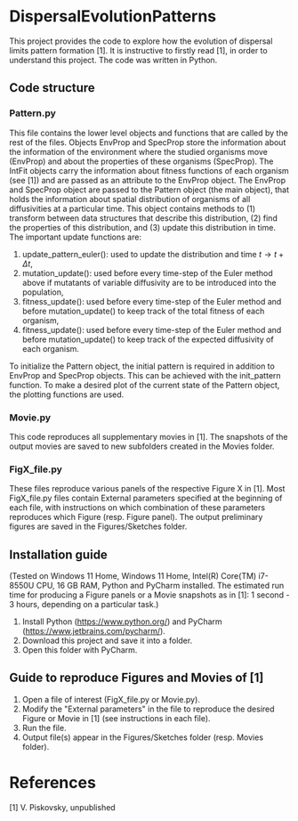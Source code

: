 # DispersalEvolutionPatterns
This project provides the code to explore how the evolution of dispersal limits pattern formation [1]. It is instructive to firstly read [1], in order to understand this project. The code was written in Python.

## Code structure
### Pattern.py
This file contains the lower level objects and functions that are called by the rest of the files. Objects EnvProp and SpecProp store the information about the information of the environment where the studied organisms move (EnvProp) and about the properties of these organisms (SpecProp). The IntFit objects carry the information about fitness functions of each organism (see [1]) and are passed as an attribute to the EnvProp object. The EnvProp and SpecProp object are passed to the Pattern object (the main object), that holds the information about spatial distribution of organisms of all diffusivities at a particular time. This object contains methods to (1) transform between data structures that describe this distribution, (2) find the properties of this distribution, and (3) update this distribution in time.  The important update functions are:

1) update_pattern_euler(): used to update the distribution and time $t \to t + \Delta t$,
2) mutation_update(): used before every time-step of the Euler method above if mutatants of variable diffusivity are to be introduced into the population,
3) fitness_update(): used before every time-step of the Euler method and before mutation_update() to keep track of the total fitness of each organism,
4) fitness_update(): used before every time-step of the Euler method and before mutation_update() to keep track of the expected diffusivity of each organism.

To initialize the Pattern object, the initial pattern is required in addition to EnvProp and SpecProp objects. This can be achieved with the init_pattern function. To make a desired plot of the current state of the Pattern object, the plotting functions are used.

### Movie.py
This code reproduces all supplementary movies in [1]. The snapshots of the output movies are saved to new subfolders created in the Movies folder.

### FigX_file.py
These files reproduce various panels of the respective Figure X in [1]. Most FigX_file.py files contain External parameters specified at the beginning of each file, with instructions on which combination of these parameters reproduces which Figure (resp. Figure panel). The output preliminary figures are saved in the Figures/Sketches folder.

## Installation guide
(Tested on Windows 11 Home, Windows 11 Home, Intel(R) Core(TM) i7-8550U CPU, 16 GB RAM, Python and PyCharm installed. The estimated run time for producing a Figure panels or a Movie snapshots as in [1]: 1 second - 3 hours, depending on a particular task.)
1) Install Python (https://www.python.org/) and PyCharm (https://www.jetbrains.com/pycharm/).
2) Download this project and save it into a folder.
3) Open this folder with PyCharm.

## Guide to reproduce Figures and Movies of [1]
1) Open a file of interest (FigX_file.py or Movie.py).
2) Modify the "External parameters" in the file to reproduce the desired Figure or Movie in [1] (see instructions in each file).
3) Run the file.
4) Output file(s) appear in the Figures/Sketches folder (resp. Movies folder).

# References
[1] V. Piskovsky, unpublished

